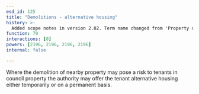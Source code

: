 ```yaml
---
esd_id: 125
title: "Demolitions - alternative housing"
history: >-
  Added scope notes in version 2.02. Term name changed from 'Property demolition - services for council tenants affected by - alternative housing' to 'Land and property - demolitions - alternative housing for council tenants' in version 3.00. Name changed to 'Demolitions - alternative housing' in version 4.00.
function: 70
interactions: [8]
powers: [2196, 2196, 2196, 2196]
internal: false

---
```


Where the demolition of nearby property may pose a risk to tenants in council property the authority may offer the tenant alternative housing either temporarily or on a permanent basis.


